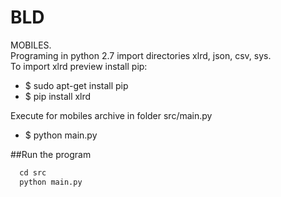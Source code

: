 # BLD
MOBILES. </br>
Programing in python 2.7 import directories xlrd, json, csv, sys. </br>
To import xlrd preview install pip: 
<ul>
<li>$ sudo apt-get install pip 
<li>$ pip install xlrd
</ul>

Execute for mobiles archive in folder src/main.py 
<ul>
<li>$ python main.py
</ul>

##Run the program

```python
  cd src
  python main.py 
```

